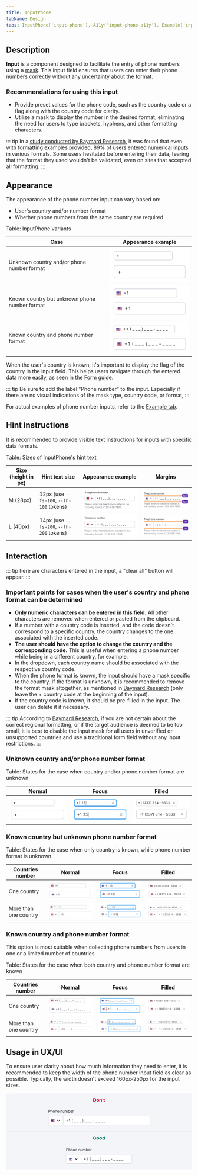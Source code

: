 ```yaml
---
title: InputPhone
tabName: Design
tabs: InputPhone('input-phone'), A11y('input-phone-a11y'), Example('input-phone-code')
---
```


## Description

**Input** is a component designed to facilitate the entry of phone numbers using a [mask](/components/input-mask/). This input field ensures that users can enter their phone numbers correctly without any uncertainty about the format.

### Recommendations for using this input

- Provide preset values for the phone code, such as the country code or a flag along with the country code for clarity.
- Utilize a mask to display the number in the desired format, eliminating the need for users to type brackets, hyphens, and other formatting characters.

::: tip
In a [study conducted by Baymard Research](https://baymard.com/blog/input-masking-form-field), it was found that even with formatting examples provided, 89% of users entered numerical inputs in various formats. Some users hesitated before entering their data, fearing that the format they used wouldn't be validated, even on sites that accepted all formatting.
:::

## Appearance

The appearance of the phone number input can vary based on:

- User's country and/or number format
- Whether phone numbers from the same country are required

Table: InputPhone variants

| Case | Appearance example  |
| ---- | ------------------- |
| Unknown country and/or phone number format | ![](static/input-phone-1.png) |
| Known country but unknown phone number format | ![](static/input-phone-2.png) |
| Known country and phone number format | ![](static/input-phone-3.png) |

When the user's country is known, it's important to display the flag of the country in the input field. This helps users navigate through the entered data more easily, as seen in the [Form guide](/patterns/form/).

::: tip
Be sure to add the label "Phone number" to the input. Especially if there are no visual indications of the mask type, country code, or format,
:::

For actual examples of phone number inputs, refer to the [Example tab](/components/input-phone/input-phone-code).

## Hint instructions

It is recommended to provide visible text instructions for inputs with specific data formats.

Table: Sizes of InputPhone's hint text

| Size (height in px) | Hint text size | Appearance example                  | Margins                                   |
| ------------------- | ------------------- | ----------------------------------- | ----------------------------------------- |
| M (28px)            | 12px (use `--fs-100`, `--lh-100` tokens) | ![](static/inputphone-help-text-m.png) | ![](static/inputphone-help-text-margin-m.png) |
| L (40px)            | 14px (use `--fs-200`, `--lh-200` tokens) | ![](static/inputphone-help-text-l.png) | ![](static/inputphone-help-text-margin-l.png) |

## Interaction

::: tip
here are characters entered in the input, a "clear all" button will appear.
:::

### Important points for cases when the user's country and phone format can be determined

- **Only numeric characters can be entered in this field.** All other characters are removed when entered or pasted from the clipboard.
- If a number with a country code is inserted, and the code doesn't correspond to a specific country, the country changes to the one associated with the inserted code.
- **The user should have the option to change the country and the corresponding code.** This is useful when entering a phone number while being in a different country, for example.
- In the dropdown, each country name should be associated with the respective country code.
- When the phone format is known, the input should have a mask specific to the country. If the format is unknown, it is recommended to remove the format mask altogether, as mentioned in [Baymard Research](https://baymard.com/blog/input-masking-form-field) (only leave the + country code at the beginning of the input).
- If the country code is known, it should be pre-filled in the input. The user can delete it if necessary.

::: tip
According to [Baymard Research](https://baymard.com/blog/input-masking-form-field), if you are not certain about the correct regional formatting, or if the target audience is deemed to be too small, it is best to disable the input mask for all users in unverified or unsupported countries and use a traditional form field without any input restrictions.
:::

### Unknown country and/or phone number format

Table: States for the case when country and/or phone number format are unknown

| Normal          | Focus          | Filled               |
| --------------- | -------------- | -------------------- |
| ![](static/input-phone-1.png) | ![](static/input-phone-1-focus.png) | ![](static/input-phone-1-filled.png) |

### Known country but unknown phone number format

Table: States for the case when only country is known, while phone number format is unknown

| Countries number   | Normal         | Focus         | Filled             |
| ------------------ | -------------- | ------------- | ------------------ |
| One country           | ![](static/input-phone-2.png)   | ![](static/input-phone-2-focus.png)   | ![](static/input-phone-2-filled.png)   |
| More than one country | ![](static/input-phone-2-2.png) | ![](static/input-phone-2-2-focus.png) | ![](static/input-phone-2-2-filled.png) |

### Known country and phone number format

This option is most suitable when collecting phone numbers from users in one or a limited number of countries.

Table: States for the case when both country and phone number format are known

| Countries number   | Normal                 | Focus               | Filled               |
| ------------------ | ---------------------- | ------------------- | -------------------- |
| One country           | ![](static/input-phone-3.png)   | ![](static/input-phone-3-focus.png)   | ![](static/input-phone-3-filled.png)   |
| More than one country | ![](static/input-phone-3-2.png) | ![](static/input-phone-3-2-focus.png) | ![](static/input-phone-3-2-filled.png) |

## Usage in UX/UI

To ensure user clarity about how much information they need to enter, it is recommended to keep the width of the phone number input field as clear as possible. Typically, the width doesn't exceed 160px-250px for the input sizes.

![](static/size-yes-no.png)

